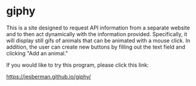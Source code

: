 # giphy


This is a site designed to request API information from a separate website and to then act dynamically with the information provided.  Specifically, it will display still gifs of animals that can be animated with a mouse click.  In addition, the user can create new buttons by filling out the text field and clicking "Add an animal."

If you would like to try this program, please click this link:

https://jesberman.github.io/giphy/